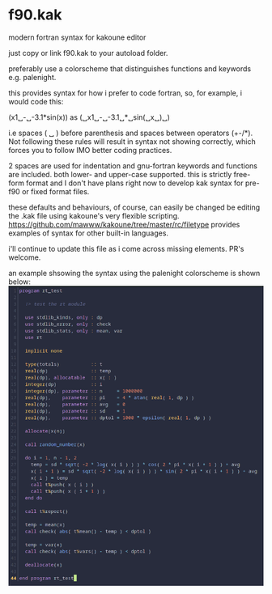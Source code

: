 # f90.kak
modern fortran syntax for kakoune editor

just copy or link f90.kak to your autoload folder.

preferably use a colorscheme that distinguishes functions and keywords e.g. palenight.

this provides syntax for how i prefer to code fortran, so, for example, i would code this:

(x1␣-␣-3.1\*sin(x)) as (␣x1␣-␣-3.1␣\*␣sin(␣x␣)␣)

i.e spaces ( ␣ ) before parenthesis and spaces between operators (+-/*). Not following these rules will result in syntax not showing correctly, which forces you to follow IMO better coding practices.

2 spaces are used for indentation and gnu-fortran keywords and functions are included. both lower- and upper-case supported. this is strictly free-form format and I don't have plans right now to develop kak syntax for pre-f90 or fixed format files.

these defaults and behaviours, of course, can easily be changed be editing the .kak file
using kakoune's very flexible scripting. https://github.com/mawww/kakoune/tree/master/rc/filetype provides examples of syntax for other built-in languages.

i'll continue to update this file as i come across missing elements. PR's welcome.

an example shsowing the syntax using the palenight colorscheme is shown below:
<img src="example.png" alt="kak fortran syntax" />
